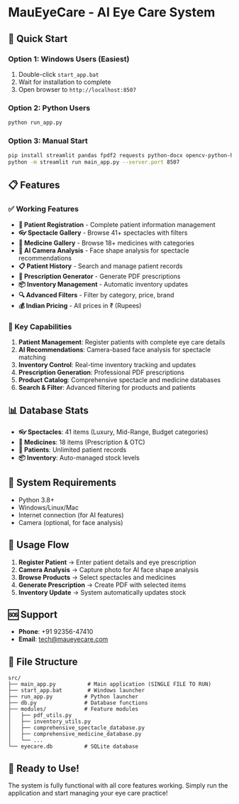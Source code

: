 # MauEyeCare - AI Eye Care System

## 🚀 Quick Start

### Option 1: Windows Users (Easiest)
1. Double-click `start_app.bat`
2. Wait for installation to complete
3. Open browser to `http://localhost:8507`

### Option 2: Python Users
```bash
python run_app.py
```

### Option 3: Manual Start
```bash
pip install streamlit pandas fpdf2 requests python-docx opencv-python-headless Pillow numpy beautifulsoup4
python -m streamlit run main_app.py --server.port 8507
```

## 📋 Features

### ✅ Working Features
- **👥 Patient Registration** - Complete patient information management
- **👓 Spectacle Gallery** - Browse 41+ spectacles with filters
- **💊 Medicine Gallery** - Browse 18+ medicines with categories
- **📸 AI Camera Analysis** - Face shape analysis for spectacle recommendations
- **📋 Patient History** - Search and manage patient records
- **📄 Prescription Generator** - Generate PDF prescriptions
- **📦 Inventory Management** - Automatic inventory updates
- **🔍 Advanced Filters** - Filter by category, price, brand
- **💰 Indian Pricing** - All prices in ₹ (Rupees)

### 🎯 Key Capabilities
1. **Patient Management**: Register patients with complete eye care details
2. **AI Recommendations**: Camera-based face analysis for spectacle matching
3. **Inventory Control**: Real-time inventory tracking and updates
4. **Prescription Generation**: Professional PDF prescriptions
5. **Product Catalog**: Comprehensive spectacle and medicine databases
6. **Search & Filter**: Advanced filtering for products and patients

## 📊 Database Stats
- **👓 Spectacles**: 41 items (Luxury, Mid-Range, Budget categories)
- **💊 Medicines**: 18 items (Prescription & OTC)
- **🏥 Patients**: Unlimited patient records
- **📦 Inventory**: Auto-managed stock levels

## 🔧 System Requirements
- Python 3.8+
- Windows/Linux/Mac
- Internet connection (for AI features)
- Camera (optional, for face analysis)

## 📱 Usage Flow
1. **Register Patient** → Enter patient details and eye prescription
2. **Camera Analysis** → Capture photo for AI face shape analysis
3. **Browse Products** → Select spectacles and medicines
4. **Generate Prescription** → Create PDF with selected items
5. **Inventory Update** → System automatically updates stock

## 🆘 Support
- **Phone**: +91 92356-47410
- **Email**: tech@maueyecare.com

## 📁 File Structure
```
src/
├── main_app.py          # Main application (SINGLE FILE TO RUN)
├── start_app.bat        # Windows launcher
├── run_app.py          # Python launcher
├── db.py               # Database functions
├── modules/            # Feature modules
│   ├── pdf_utils.py
│   ├── inventory_utils.py
│   ├── comprehensive_spectacle_database.py
│   ├── comprehensive_medicine_database.py
│   └── ...
└── eyecare.db          # SQLite database
```

## 🎉 Ready to Use!
The system is fully functional with all core features working. Simply run the application and start managing your eye care practice!